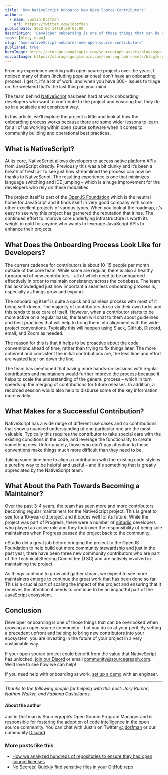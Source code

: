 ```yaml
---
title: 'How NativeScript Onboards New Open Source Contributors'
authors:
  - name: Justin Dorfman
    url: https://twitter.com/jdorfman
publishDate: 2022-07-14T10:00-07:00
description: 'Developer onboarding is one of those things that can be overlooked when growing an open source community. The team behind NativeScript has been hard at work onboarding developers who want to contribute to the project and ensuring that they do so in a scalable and consistent way.'
tags: [blog, ospo]
slug: 'how-nativeScript-onboards-new-open-source-contributors'
published: true
heroImage: https://storage.googleapis.com/sourcegraph-assets/blog/ospo-batch-changes-hero_social.png
socialImage: https://storage.googleapis.com/sourcegraph-assets/blog/ospo-batch-changes-hero_social.png
---
```

From my experience working with open source projects over the years, I noticed many of them (including popular ones) don't have an onboarding process. I get it, it's a lot of work, and when you have 300+ issues to triage on the weekend that’s the last thing on your mind.

The team behind [NativeScript](https://nativescript.org/) has been hard at work onboarding developers who want to contribute to the project and ensuring that they do so in a scalable and consistent way.

In this article, we’ll explore the project a little and look at how the onboarding process works because there are some wider lessons to learn for all of us working within open source software when it comes to community building and operational best practices.

## What is NativeScript?

At its core, NativeScript allows developers to access native platform APIs from JavaScript directly.  Previously this was a bit clunky and it’s been a breath of fresh air to see just how streamlined the process can now be thanks to NativeScript.  The resulting experience is one that minimizes language switching and IDE jumping – which is a huge improvement for the developers who rely on these modalities.

The project itself is part of the [OpenJS Foundation](https://openjsf.org/) which is the neutral home for JavaScript and it finds itself in very good company with some other excellent projects of various types.  When you look at the roadmap, it’s easy to see why this project has garnered the reputation that it has.  The continued effort to improve core underlying infrastructure is worth its weight in gold for anyone who wants to leverage JavaScript APIs to enhance their projects.

## What Does the Onboarding Process Look Like for Developers?

The current cadence for contributors is about 10-15 people per month outside of the core team.  While some are regular, there is also a healthy turnaround of new contributors – all of which need to be onboarded effectively in order to maintain consistency across the codebase.  The team has acknowledged just how important a seamless onboarding process is, especially as things grow and expand.

The onboarding itself is quite a quick and painless process with most of it being self-driven.  The majority of contributors do so via their own forks and this tends to take care of itself.  However, when a contributor starts to be more active on a regular basis, the team will chat to them about guidelines and best practices that will help to bring them into alignment with the wider project conventions.  Typically this will happen using Slack, GitHub, Discord, email, and Zoom as needed.

The reason for this is that it helps to be proactive about the code conventions ahead of time, rather than trying to fix things later.  The more coherent and consistent the initial contributions are, the less time and effort are wasted later on down the line.

The team has mentioned that having more hands-on sessions with regular contributors and maintainers would further improve the process because it helps to scale the understanding of the general process – which in turn speeds up the merging of contributions for future releases.  In addition, a recorded session would also help to disburse some of the key information more widely.

## What Makes for a Successful Contribution?

NativeScript has a wide range of different use cases and so contributions that show a nuanced understanding of one particular one are the most valuable.  Typically this requires the contributor to take special care with the existing conditions in the code, and leverage the functionality to create something new.  Unfortunately, those who don’t pay attention to these conventions make things much more difficult than they need to be.

Taking some time here to align a contribution with the existing code style is a surefire way to be helpful and useful – and it's something that is greatly appreciated by the NativeScript team.  

## What About the Path Towards Becoming a Maintainer?

Over the past 3-4 years, the team has seen more and more contributors becoming regular maintainers for the NativeScript project.  This is great to see for a 10-year-old project and it bodes well for its future.  While the project was part of Progress, there were a number of [nStudio](https://blog.nativescript.org/the-next-chapter-for-nativescript-nstudio/) developers who played an active role and they took over the responsibility of being sole maintainers when Progress passed the project back to the community.

nStudio did a great job before bringing the project to the OpenJS Foundation to help build out more community stewardship and just in the past year, there have been three new community contributors who are part of the Technical Steering Committee (TSC) and are actively involved in maintaining the project.

As things continue to grow and gather steam, we expect to see more maintainers emerge to continue the great work that has been done so far.  This is a crucial part of scaling the impact of the project and ensuring that it receives the attention it needs to continue to be an impactful part of the JavaScript ecosystem.

## Conclusion

Developer onboarding is one of those things that can be overlooked when growing an open source community – but you do so at your peril.  By setting a precedent upfront and helping to bring new contributors into your ecosystem, you are investing in the future of your project in a very sustainable way.

If your open source project could benefit from the value that NativeScript has unlocked, [join our Disord](https://discord.gg/rDPqBejz93) or email [community@sourcegreaph.com](mailto:community@sourcegreaph.com?subject=Onboarding+for+my+FOSS+Project).  We’d love to see how we can help!

If you need help with onboarding at work, [set up a demo](https://about.sourcegraph.com/demo?utm_source=nativescript-blog-set-up-demo&utm_medium=nativescript-blog) with an engineer.

---

_Thanks to the following people for helping with this post: Jory Burson, Nathan Walker, and Fabiana Castellanos._

#### About the author

Justin Dorfman is Sourcegraph’s Open Source Program Manager and is responsible for
fostering the adoption of code intelligence in the open source community. You can chat with Justin on Twitter [@jdorfman](https://twitter.com/jdorfman) or our community [Discord](https://discord.com/invite/vqsBW8m5Y8)

### More posts like this

- [How we analyzed hundreds of repositories to ensure they had open source licenses](https://about.sourcegraph.com/blog/batch-changes-ospo)
- [No Secrets! Quickly find sensitive files in your GitHub repo](https://about.sourcegraph.com/blog/no-more-secrets)